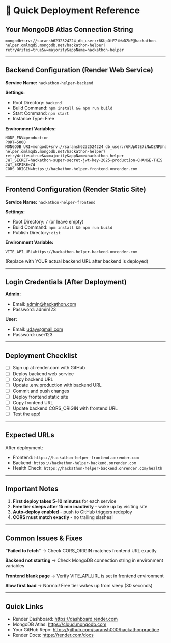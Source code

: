 # 🚀 Quick Deployment Reference

## Your MongoDB Atlas Connection String
```
mongodb+srv://saransh6232524224_db_user:r6KUpOtE7iNwDZNP@hackathon-helper.omlmqd5.mongodb.net/hackathon-helper?retryWrites=true&w=majority&appName=hackathon-helper
```

---

## Backend Configuration (Render Web Service)

**Service Name:** `hackathon-helper-backend`

**Settings:**
- Root Directory: `backend`
- Build Command: `npm install && npm run build`
- Start Command: `npm start`
- Instance Type: Free

**Environment Variables:**
```
NODE_ENV=production
PORT=5000
MONGODB_URI=mongodb+srv://saransh6232524224_db_user:r6KUpOtE7iNwDZNP@hackathon-helper.omlmqd5.mongodb.net/hackathon-helper?retryWrites=true&w=majority&appName=hackathon-helper
JWT_SECRET=hackathon-super-secret-jwt-key-2025-production-CHANGE-THIS
JWT_EXPIRE=7d
CORS_ORIGIN=https://hackathon-helper-frontend.onrender.com
```

---

## Frontend Configuration (Render Static Site)

**Service Name:** `hackathon-helper-frontend`

**Settings:**
- Root Directory: `/` (or leave empty)
- Build Command: `npm install && npm run build`
- Publish Directory: `dist`

**Environment Variable:**
```
VITE_API_URL=https://hackathon-helper-backend.onrender.com
```
(Replace with YOUR actual backend URL after backend is deployed)

---

## Login Credentials (After Deployment)

**Admin:**
- Email: admin@hackathon.com
- Password: admin123

**User:**
- Email: uday@gmail.com
- Password: user123

---

## Deployment Checklist

- [ ] Sign up at render.com with GitHub
- [ ] Deploy backend web service
- [ ] Copy backend URL
- [ ] Update .env.production with backend URL
- [ ] Commit and push changes
- [ ] Deploy frontend static site
- [ ] Copy frontend URL
- [ ] Update backend CORS_ORIGIN with frontend URL
- [ ] Test the app!

---

## Expected URLs

After deployment:
- Frontend: `https://hackathon-helper-frontend.onrender.com`
- Backend: `https://hackathon-helper-backend.onrender.com`
- Health Check: `https://hackathon-helper-backend.onrender.com/health`

---

## Important Notes

1. **First deploy takes 5-10 minutes** for each service
2. **Free tier sleeps after 15 min inactivity** - wake up by visiting site
3. **Auto-deploy enabled** - push to GitHub triggers redeploy
4. **CORS must match exactly** - no trailing slashes!

---

## Common Issues & Fixes

**"Failed to fetch"**
→ Check CORS_ORIGIN matches frontend URL exactly

**Backend not starting**
→ Check MongoDB connection string in environment variables

**Frontend blank page**
→ Verify VITE_API_URL is set in frontend environment

**Slow first load**
→ Normal! Free tier wakes up from sleep (30 seconds)

---

## Quick Links

- Render Dashboard: https://dashboard.render.com
- MongoDB Atlas: https://cloud.mongodb.com
- Your GitHub Repo: https://github.com/saransh000/hackathonpractice
- Render Docs: https://render.com/docs
